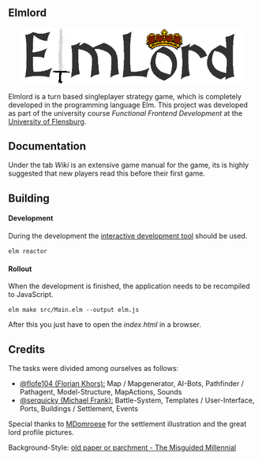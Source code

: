 ## Elmlord
<p align="center">
  <img src="https://github.com/flofe104/elmlord/blob/master/src/assets/images/general/logo.png" width="450">  
</p>

Elmlord is a turn based singleplayer strategy game, which is completely developed in the programming language Elm. This project was developed as part of the university course _Functional Frontend Development_ at the [University of Flensburg](https://hs-flensburg.de/).

## Documentation
Under the tab _Wiki_ is an extensive game manual for the game, its is highly suggested that new players read this before their first game.

## Building

#### Development
During the development the [interactive development tool](https://github.com/elm-lang/elm-reactor) should be used.

```
elm reactor
```

#### Rollout
When the development is finished, the application needs to be recompiled to JavaScript. 

```
elm make src/Main.elm --output elm.js
```

After this you just have to open the _index.html_ in a browser.


## Credits

The tasks were divided among ourselves as follows:
* [@flofe104 (Florian Khors):](https://github.com/flofe104) Map / Mapgenerator, AI-Bots, Pathfinder / Pathagent, Model-Structure, MapActions, Sounds
* [@serquicky (Michael Frank):](https://github.com/serquicky) Battle-System, Templates / User-Interface, Ports, Buildings / Settlement, Events

Special thanks to [MDomroese](https://gitlab.com/MDomroese) for the settlement illustration and the great lord profile pictures.

Background-Style: [old paper or parchment - The Misguided Millennial](https://www.pinterest.de/pin/817333032353382769/)

